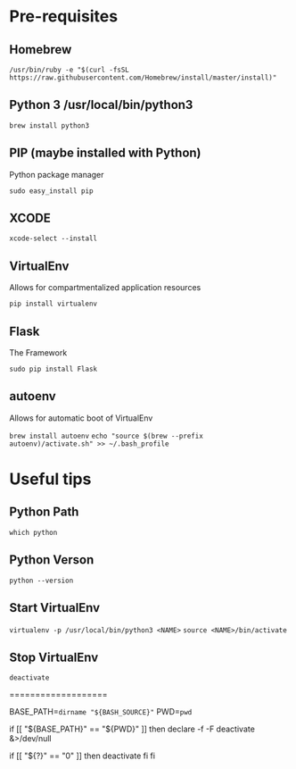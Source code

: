 # Pre-requisites

## Homebrew
`/usr/bin/ruby -e "$(curl -fsSL https://raw.githubusercontent.com/Homebrew/install/master/install)"`

## Python 3 /usr/local/bin/python3
`brew install python3`

## PIP (maybe installed with Python)

Python package manager

`sudo easy_install pip`

## XCODE
`xcode-select --install`

## VirtualEnv

Allows for compartmentalized application resources

`pip install virtualenv`

## Flask

The Framework

`sudo pip install Flask`

## autoenv

Allows for automatic boot of VirtualEnv

`brew install autoenv`
`echo "source $(brew --prefix autoenv)/activate.sh" >> ~/.bash_profile`

# Useful tips

## Python Path
`which python`

## Python Verson
`python --version`

## Start VirtualEnv
`virtualenv -p /usr/local/bin/python3 <NAME>`
`source <NAME>/bin/activate`

## Stop VirtualEnv
`deactivate`













===================

BASE_PATH=`dirname "${BASH_SOURCE}"`
PWD=`pwd`

if [[ "${BASE_PATH}" == "${PWD}" ]]
then
 declare -f -F deactivate &>/dev/null

 if [[ "${?}" == "0" ]]
 then
   deactivate
 fi
fi